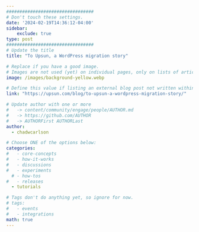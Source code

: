 ```yaml
---
#################################
# Don't touch these settings.
date: '2024-02-19T14:36:12-04:00'
sidebar:
    exclude: true
type: post
#################################
# Update the title
title: "To Upsun, a WordPress migration story"

# Replace if you have a good image. 
# Images are not used (yet) on individual pages, only on lists of articles.
image: /images/background-yellow.webp

# Define this value if listing an external blog post not written within this site.
link: "https://upsun.com/blog/to-upsun-a-wordpress-migration-story/"

# Update author with one or more
#   -> content/community/engage/people/AUTHOR.md
#   -> https://github.com/AUTHOR
#   -> AUTHORFirst AUTHORLast
author:
  - chadwcarlson

# Choose ONE of the options below:
categories:
#   - core-concepts
#   - how-it-works
#   - discussions
#   - experiments
  # - how-tos
#   - releases
  - tutorials

# Tags don't do anything yet, so ignore for now.
# tags:
#   - events
#   - integrations
math: true
---
```

